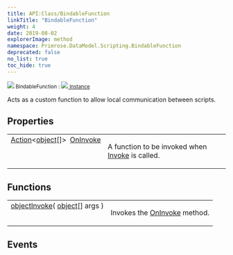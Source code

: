```yaml
---
title: API:Class/BindableFunction
linkTitle: "BindableFunction"
weight: 4
date: 2019-08-02
explorerImage: method
namespace: Primrose.DataModel.Scripting.BindableFunction
deprecated: false
no_list: true
toc_hide: true
---
```

<small class="inheritance">
<span class="" href="/docs/api-reference/Class/BindableFunction"><img src="/icons/silk/method.png"/>&nbsp;BindableFunction</span>&nbsp;:&nbsp;<a class="" href="/docs/api-reference/Class/Instance"><img src="/icons/silk/default.png"/>&nbsp;Instance</a></small>
<p class="summary">

Acts as a custom function to allow local communication between scripts.

</p>
 
## Properties
 
<table class="studiohide">
<tbody>
<tr class="function-row ">
<td style="vertical-align:top;white-space:normal;">
<div>
<a class="type" href="/docs/api-reference/System/Action">Action</a><<span><a class="type" href="/docs/api-reference/System/object">object</a>[]</span>><span class="method-body" style="text-indent: -2em; padding-left: 0.5em"><a class="name" href="OnInvoke">OnInvoke</a></span></td>
<td style="vertical-align:top;white-space:normal;">
<p>
A function to be invoked when <a href="/docs/api-reference/Class/BindableFunction/Invoke" >Invoke</a> is called.
</p></td>
</tr>

</tbody>
</table>
 
## Functions
 
<table class="studiohide">
<tbody>
<tr class="function-row ">
<td style="vertical-align:top;white-space:normal;">
<div>
<a class="type" href="/docs/api-reference/System/object">object</a><span class="method-body" style="text-indent: -2em;"><a class="method-name  " href="Invoke">Invoke</a></span><span style="display: inline-block">( <span class="param" style="white-space: nowrap"><span><a class="type" href="/docs/api-reference/System/object">object</a>[]</span> args</span> )</span></span></div></td>
<td style="vertical-align:top;white-space:normal;">
<p>
Invokes the <a href="/docs/api-reference/Class/BindableFunction/OnInvoke" >OnInvoke</a> method.
</p></td>
</tr>

</tbody>
</table>
 
## Events
 
<table class="studiohide">
<tbody>
</tbody>
</table>
<b>
</b>
<div class="inheritors">
<ul class="root">
</ul>
</div>
